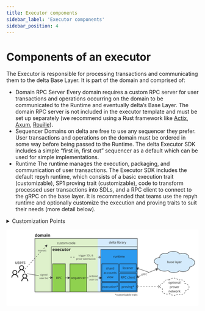 ```yaml
---
title: Executor components
sidebar_label: 'Executor components'
sidebar_position: 4
---
```



# Components of an executor


 The Executor is responsible for processing transactions and communicating them to the delta Base Layer. It is part of the domain and comprised of:
 - Domain RPC Server
    Every domain requires a custom RPC server for user transactions and operations occurring on the domain to be communicated to the Runtime and eventually delta’s Base Layer. 
    The domain RPC server is not included in the executor template and must be set up separately (we recommend using a Rust framework like [Actix](https://actix.rs/docs/server/), [Axum](http://crates.io/crates/axum-connect), [Rouille](https://github.com/tomaka/rouille)).
 - Sequencer
    Domains on delta are free to use any sequencer they prefer. User transactions and operations on the domain must be ordered in some way before being passed to the Runtime.
    The delta Executor SDK includes a simple “first in, first out” sequencer as a default which can be used for simple implementations.
 - Runtime
    The runtime manages the execution, packaging, and communication of user transactions. 
    The Executor SDK includes the default repyh runtime, which consists of a basic execution trait (customizable), SP1 proving trait (customizable), code to transform processed user transactions into SDLs, and a RPC client to connect to the gRPC on the base layer. It is recommended that teams use the repyh runtime and optionally customize the execution and proving traits to suit their needs (more detail below).

<details>
    <summary>Customization Points</summary>
    - Domain RPC Server
        - Domain developers will set up their own custom RPC server for the domain
        - the domain RPC will intake user transactions from the domain, order them via the chosen sequencer and transmit the ordered list to the runtime to handle execution and creation/submission of SDLs
    - Sequencer
        - Domain developers can use any sequencer model
        - The sequencer will be called by the domain RPC to order user transactions occurring on the domain
    - `Execution` Trait (part of the Runtime)
        - The Executor SDK includes a `FullDebitExecutor` which
            - intakes an ordered list of user transactions (called `verifiables` in the code)
            - executes these
            - returns the `AggregatedStateDiff` (diffs for the related vaults because of the transactions)
        - Domain developers can define their own custom `Execution` traits to enable more complex handling logic for transactions and SDL submissions.
    - `Proving` Trait (part of the Runtime)
        - The Executor SDK includes a default `Proving` trait which
            - assumes a local CPU installation of SP1
            - passes the SDL `HashDigest` along with the `Verifiables` and `Context`
            - returns the `SDLProof`
        - Domain developers can define their own `Proving` trait if they prefer to use a different prover setup.
</details>

![detailed domain-centric view of the delta network](/img/domain_components_detailed.png)
 
